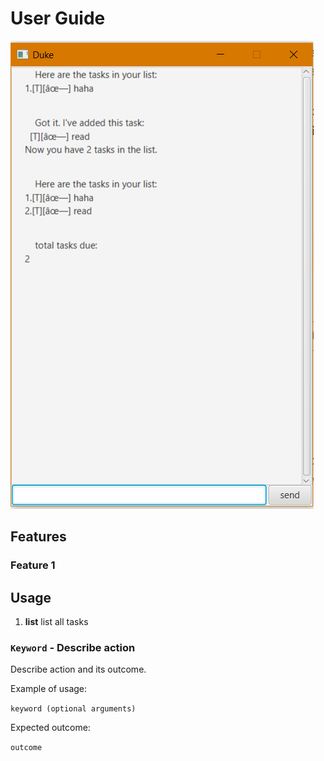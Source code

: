 # User Guide

![Screenshot](/docs/Ui.png)
## Features 

### Feature 1 

## Usage
1. **list**
    list all tasks

### `Keyword` - Describe action

Describe action and its outcome.

Example of usage: 

`keyword (optional arguments)`

Expected outcome:

`outcome`
